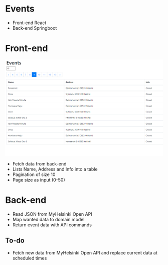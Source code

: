 # Events
* Front-end React
* Back-end Springboot

# Front-end
![](Images/events_front.PNG)

* Fetch data from back-end
* Lists Name, Address and Info into a table
* Pagination of size 10
* Page size as input (0-50)

# Back-end

* Read JSON from MyHelsinki Open API
* Map wanted data to domain model
* Return event data with API commands

## To-do
* Fetch new data from MyHelsinki Open API and replace current data at scheduled times


